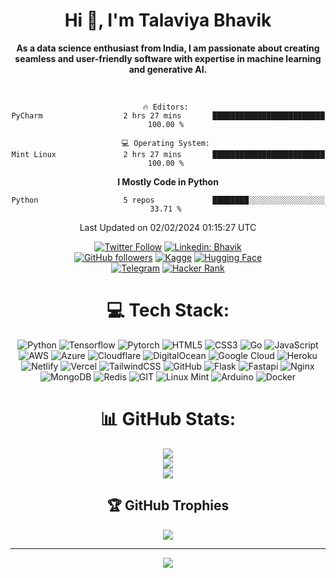<div align="center">

<h1 align="center">Hi 👋, I'm Talaviya Bhavik</h1>

<p><b>As a data science enthusiast from India, I am passionate about creating seamless and user-friendly software with expertise in machine learning and generative AI.</b></p>
<br>

```
🔥 Editors: 
PyCharm                  2 hrs 27 mins       █████████████████████████   100.00 % 

💻 Operating System: 
Mint Linux               2 hrs 27 mins       █████████████████████████   100.00 % 
```

**I Mostly Code in Python** 

```text
Python                   5 repos             ████████░░░░░░░░░░░░░░░░░   33.71 % 

```





 Last Updated on 02/02/2024 01:15:27 UTC
<!--END_SECTION:waka-->

[![Twitter Follow](https://img.shields.io/badge/Twitter-1DA1F2?style=for-the-badge&logo=twitter&logoColor=white)](https://twitter.com/bhavik_t25)
[![Linkedin: Bhavik](https://img.shields.io/badge/LinkedIn-0077B5?style=for-the-badge&logo=linkedin&logoColor=white&link=https://www.linkedin.com/in/bhavik-talaviya/)](https://www.linkedin.com/in/bhavik-talalviya)
<br>
[![GitHub followers](https://img.shields.io/badge/GitHub-100000?style=for-the-badge&logo=github&logoColor=white)](https://www.github.com/imnotdev25)
[![Kagge](https://img.shields.io/badge/Kaggle-1DA1F2?style=for-the-badge&logo=kaggle&logoColor=white)](https://www.kaggle.com/talaviyabhavik)
[![Hugging Face](https://img.shields.io/badge/Hugging%20face-f5e900?style=for-the-badge&logo=huggingface)](https://huggingface.co/talaviyabhavik)
<br>
[![Telegram](https://img.shields.io/badge/-Telegram-0077B5?style=for-the-badge&logo=telegram&logoColor=white)](https://tx.me/talaviya_bhavik)
[![Hacker Rank](https://img.shields.io/badge/-Hacker%20Rank-00000?style=for-the-badge&logo=hackerrank&logoColor=white)](https://www.hackerrank.com/talaviyabhavik)


# 💻 Tech Stack:
![Python](https://img.shields.io/badge/python-3670A0?style=for-the-badge&logo=python&logoColor=ffdd54) ![Tensorflow](https://img.shields.io/badge/Tensorflow-%23E34F26.svg?style=for-the-badge&logo=tensorflow&logoColor=white) ![Pytorch](https://img.shields.io/badge/Pytorch-f1f1f1.svg?style=for-the-badge&logo=pytorch&logoColor=red) ![HTML5](https://img.shields.io/badge/html5-%23E34F26.svg?style=for-the-badge&logo=html5&logoColor=white) ![CSS3](https://img.shields.io/badge/css3-%231572B6.svg?style=for-the-badge&logo=css3&logoColor=white) ![Go](https://img.shields.io/badge/go-%2300ADD8.svg?style=for-the-badge&logo=go&logoColor=white) ![JavaScript](https://img.shields.io/badge/javascript-%23323330.svg?style=for-the-badge&logo=javascript&logoColor=%23F7DF1E) ![AWS](https://img.shields.io/badge/AWS-%23FF9900.svg?style=for-the-badge&logo=amazon-aws&logoColor=white) ![Azure](https://img.shields.io/badge/azure-%230072C6.svg?style=for-the-badge&logo=azure-devops&logoColor=white) ![Cloudflare](https://img.shields.io/badge/Cloudflare-F38020?style=for-the-badge&logo=Cloudflare&logoColor=white) ![DigitalOcean](https://img.shields.io/badge/DigitalOcean-%230167ff.svg?style=for-the-badge&logo=digitalOcean&logoColor=white) ![Google Cloud](https://img.shields.io/badge/Google%20Cloud-%234285F4.svg?style=for-the-badge&logo=google-cloud&logoColor=white) ![Heroku](https://img.shields.io/badge/heroku-%23430098.svg?style=for-the-badge&logo=heroku&logoColor=white) ![Netlify](https://img.shields.io/badge/netlify-%23000000.svg?style=for-the-badge&logo=netlify&logoColor=#00C7B7) ![Vercel](https://img.shields.io/badge/vercel-%23000000.svg?style=for-the-badge&logo=vercel&logoColor=white) ![TailwindCSS](https://img.shields.io/badge/tailwindcss-%2338B2AC.svg?style=for-the-badge&logo=tailwind-css&logoColor=white) ![GitHub](https://img.shields.io/badge/GitHub-%23121011.svg?style=for-the-badge&logo=github&logoColor=white) ![Flask](https://img.shields.io/badge/flask-%23000.svg?style=for-the-badge&logo=flask&logoColor=white) ![Fastapi](https://img.shields.io/badge/-fastapi-00979D?style=for-the-badge&logo=fastapi&logoColor=white) ![Nginx](https://img.shields.io/badge/nginx-%23009639.svg?style=for-the-badge&logo=nginx&logoColor=white) ![MongoDB](https://img.shields.io/badge/MongoDB-%234ea94b.svg?style=for-the-badge&logo=mongodb&logoColor=white) ![Redis](https://img.shields.io/badge/redis-%23DD0031.svg?style=for-the-badge&logo=redis&logoColor=white) ![GIT](https://img.shields.io/badge/Git-fc6d26?style=for-the-badge&logo=git&logoColor=white) ![Linux Mint](https://img.shields.io/badge/-Linux%20Mint-23009639?style=for-the-badge&logo=linuxmint&logoColor=white) ![Arduino](https://img.shields.io/badge/-Arduino-00979D?style=for-the-badge&logo=Arduino&logoColor=white) ![Docker](https://img.shields.io/badge/docker-%230db7ed.svg?style=for-the-badge&logo=docker&logoColor=white)

# 📊 GitHub Stats:
![](https://github-readme-stats.vercel.app/api?username=imnotdev25&theme=dark&hide_border=false&include_all_commits=true&count_private=true)<br/>
![](https://github-readme-streak-stats.herokuapp.com/?user=imnotdev25&theme=dark&hide_border=false)<br/>
![](https://github-readme-stats.vercel.app/api/top-langs/?username=imnotdev25&theme=dark&hide_border=false&include_all_commits=true&count_private=true&layout=compact&langs_count=8)

## 🏆 GitHub Trophies
![](https://github-profile-trophy.vercel.app/?username=imnotdev25&theme=juicyfresh&no-frame=true&no-bg=true&margin-w=4)

---
[![](https://visitcount.itsvg.in/api?id=imnotdev25&icon=1&color=1)](https://visitcount.itsvg.in)
</div>
